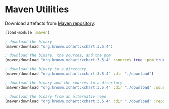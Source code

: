 # Maven Utilities


Download artefacts from [Maven repository](https://repo1.maven.org/maven2):

```clojure
(load-module :maven)
  
; download the binary 
(maven/download "org.knowm.xchart:xchart:3.5.4")

; download the binary, the sources, and the pom
(maven/download "org.knowm.xchart:xchart:3.5.4" :sources true :pom true)

; download the binary to a directory
(maven/download "org.knowm.xchart:xchart:3.5.4" :dir "./download")

; download the binary and the sources to a directory
(maven/download "org.knowm.xchart:xchart:3.5.4" :dir "./download" :sources true)

; download the binary from an alternativ repo
(maven/download "org.knowm.xchart:xchart:3.5.4" :dir "./download" :repo "https://repo1.maven.org/maven2")
```
